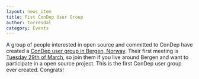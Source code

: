 ```yaml
---
layout: news_item
title: Fist ConDep User Group
author: torresdal
category: Events
---
```


A group of people interested in open source and committed to ConDep have created a [ConDep user group in Bergen, Norway](http://www.meetup.com/ConDepBergen/). Their first meeting is [Tuesday 29th of March](http://www.meetup.com/ConDepBergen/events/229709233/), so join them if you live around Bergen and want to participate in a open source project. This is the first ConDep user group ever created. Congrats!
